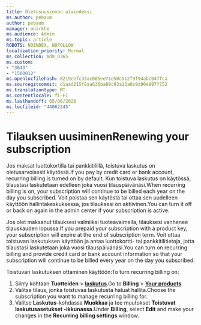 ```yaml
---
title: Oletusuusinnan alaindeksi
ms.author: pebaum
author: pebaum
manager: mnirkhe
ms.audience: Admin
ms.topic: article
ROBOTS: NOINDEX, NOFOLLOW
localization_priority: Normal
ms.collection: Adm_O365
ms.custom:
- "3043"
- "1500012"
ms.openlocfilehash: 8219cefc33ac085ee71e50c512f9f94abc047fca
ms.sourcegitcommit: d1aad215f8aa636ba89c93a13a0c9d90e997f752
ms.translationtype: MT
ms.contentlocale: fi-FI
ms.lasthandoff: 05/06/2020
ms.locfileid: "44062245"
---
```

# <a name="renewing-your-subscription"></a><span data-ttu-id="db079-102">Tilauksen uusiminen</span><span class="sxs-lookup"><span data-stu-id="db079-102">Renewing your subscription</span></span>

<span data-ttu-id="db079-103">Jos maksat luottokortilla tai pankkitilillä, toistuva laskutus on oletusarvoisesti käytössä.</span><span class="sxs-lookup"><span data-stu-id="db079-103">If you pay by credit card or bank account, recurring billing is turned on by default.</span></span> <span data-ttu-id="db079-104">Kun toistuva laskutus on käytössä, tilaustasi laskutetaan edelleen joka vuosi tilauspäivänäsi.</span><span class="sxs-lookup"><span data-stu-id="db079-104">When recurring billing is on, your subscription will continue to be billed each year on the day you subscribed.</span></span> <span data-ttu-id="db079-105">Voit poistaa sen käytöstä tai ottaa sen uudelleen käyttöön hallintakeskuksessa, jos tilauksesi on aktiivinen.</span><span class="sxs-lookup"><span data-stu-id="db079-105">You can turn it off or back on again in the admin center if your subscription is active.</span></span>

<span data-ttu-id="db079-106">Jos olet maksanut tilauksesi valmiiksi tuoteavaimella, tilauksesi vanhenee tilauskauden lopussa.</span><span class="sxs-lookup"><span data-stu-id="db079-106">If you prepaid your subscription with a product key, your subscription will expire at the end of subscription term.</span></span> <span data-ttu-id="db079-107">Voit ottaa toistuvan laskutuksen käyttöön ja antaa luottokortti- tai pankkitilitietoja, jotta tilaustasi laskutetaan joka vuosi tilauspäivänäsi.</span><span class="sxs-lookup"><span data-stu-id="db079-107">You can turn on recurring billing and provide credit card or bank account information so that your subscription will continue to be billed every year on the day you subscribed.</span></span>

<span data-ttu-id="db079-108">Toistuvan laskutuksen ottaminen käyttöön:</span><span class="sxs-lookup"><span data-stu-id="db079-108">To turn recurring billing on:</span></span> 

1. <span data-ttu-id="db079-109">Siirry kohtaan **Tuotteiden** > **[laskutus](https://go.microsoft.com/fwlink/p/?linkid=842054)**.</span><span class="sxs-lookup"><span data-stu-id="db079-109">Go to **Billing** > **[Your products](https://go.microsoft.com/fwlink/p/?linkid=842054)**.</span></span>
2. <span data-ttu-id="db079-110">Valitse tilaus, jonka toistuvaa laskutusta haluat hallita.</span><span class="sxs-lookup"><span data-stu-id="db079-110">Choose the subscription you want to manage recurring billing for.</span></span>
3. <span data-ttu-id="db079-111">Valitse **Laskutus**-kohdassa **Muokkaa** ja tee muutokset **Toistuvat laskutusasetukset -ikkunassa.**</span><span class="sxs-lookup"><span data-stu-id="db079-111">Under **Billing**, select **Edit** and make your changes in the **Recurring billing settings** window.</span></span> 
